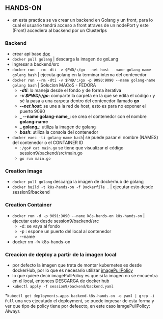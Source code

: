 ## HANDS-ON

* en esta practica se va crear un backend en Golang y un front, para lo cual el usuario tendrá acceso a front atraves de un nodePort y este (Front) accediera al backend por un ClusterIps

### Backend
* crear api base [doc](https://dev.to/moficodes/build-your-first-rest-api-with-go-2gcj)
* `docker pull golang` | descarga la imagen de goLang
* ingresar a backend/src
* `docker run --rm -dti -v $PWD/:/go --net host --name golang-name golang bash` | ejecuta golang en la terminar interna del contenedor
* `docker run --rm -dti -v $PWD/:/go -p 9090:9090 --name golang-name golang bash` | Solucion MACoS - FEDORA
    * **_-dti_**: lo maneja desde el fondo y de forma iterativa
    * **_-v $PWD/:/go_**: comparte la carpeta en la que se edita el código **:** y sé la pasa a una carpeta dentro del contenedor llamado **go**
    * **_--net host_**: se une a la red de host, esto es para no exponer el puerto 9090 
    * **_ --name golang-name_**: se crea el contenedor con el nombre **golang-name**
    * **_ golang_**: utiliza la imagen de golang
    * **_bash_**: utiliza la consola del contenedor
* `docker exec -ti golang-name bash`| se puede pasar el nombre (NAMES) del contenedor o el CONTAINER ID
    * `:/go# cat main.go` se tiene que visualizar el código session9/backend/src/main.go
    * `go run main.go`
  
### Creation image
* `docker pull golang` descarga la imagen de dockerhub de golang
* `docker build -t k8s-hands-on -f Dockerfile .` | ejecutar esto desde session9/backend

### Creation Container
* `docker run -d -p 9091:9090 --name k8s-hands-on k8s-hands-on` | ejecutar esto desde session9/backend/src
    * -d: se vaya al fondo
    * -p <puertoOrigen>:<puertoDestino> espone un puerto del local al contenedor
    * --name <nombreAsignar> <nombreImagenUtiliza> 
* docker rm -fv k8s-hands-on

### Creacion de deploy a partir de la imagen local

* por defecto la imagen que trata de montar kubernetes es desde dockerHub, por lo que 
es necesario utilizar [imagePullPolicy](https://kubernetes.io/docs/concepts/containers/images/#updating-images)
* lo que quiere decir imagePullPolicy es que si la imagen no se encuentra en el local, entonces DESCARGA de docker hub   
* `kubectl apply -f session9/backend/backend.yaml` 

*`kubectl get deployments.apps backend-k8s-hands-on -o yaml | grep -i Pull` una ves ejecutado el deployment, se puede ingresar de esta forma y ver que tipo de policy tiene por defeecto,
en este caso iamgePullPolicy: Always